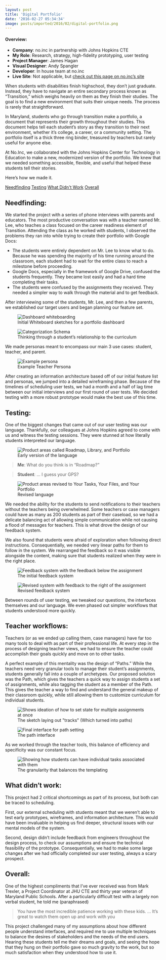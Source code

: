 ```yaml
---
layout: post
title: 'Digital Portfolio'
date: '2016-02-27 05:34:34'
image: posts/imported/2016/02/digital-portfolio.png
---
```

#### Overview:

* **Company**: no.inc in partnership with Johns Hopkins CTE
* **My Role**: Research, strategy, high-fidelity prototyping, user testing
* **Project Manager**: James Hagan
* **Visual Designer**: Andy Spangler
* **Developer**: In house team at no.inc
* **Live Site**: Not applicable, but <a href="http://www.noinc.com/portfolio/student-portfolio/">check out this page on no.inc&rsquo;s site</a>

When students with disabilities finish highschool, they don’t just graduate. Instead, they have to navigate an entire secondary process known as “Transition,” which weighs heavily on them as they finish their studies. The goal is to find a new environment that suits their unique needs. The process is rarely that straightforward.

In Maryland, students who go through transition make a portfolio, a document that represents their growth throughout their studies. This document helps tell each student’s story as they transition to their next environment, whether it’s college, a career, or a community setting. The portfolio itself is a thick three ring binder, treasured by teachers but rarely useful for anyone else.

At No.Inc, we collaborated with the Johns Hopkins Center for Technology in Education to make a new, modernized version of the portfolio. We knew that we needed something accessible, flexible, and useful that helped these students tell their stories.

Here’s how we made it.

<div class="anchor-links">
    <a href="#needfinding">Needfinding</a>
    <a href="#testing">Testing</a>
    <a href="#whatdidntwork">What Didn't Work</a>
    <a href="#overall">Overall</a>
</div>

## Needfinding:

We started the project with a series of phone interviews with parents and educators. The most productive conversation was with a teacher named Mr. Lee, who teaches a class focused on the career readiness element of Transition. Attending the class as he worked with students, I observed the problems they ran into while trying to create their portfolio with Google Docs:

* The students were entirely dependent on Mr. Lee to know what to do. Because he was spending the majority of his time running around the classroom, each student had to wait for the entire class to reach a milestone before proceeding.
* Google Docs, especially in the framework of Google Drive, confused the students frequently. They became lost easily and had a hard time completing their tasks.
* The students were confused by the assignments they received. They needed a simpler way to walk through the material and to get feedback.

After interviewing some of the students, Mr. Lee, and then a few parents, we established our target users and began planning our feature set.

<figure>
    <img alt="Dashboard whiteboarding" src="/images/posts/imported/2016/02/dashboard.png" />
    <figcaption>Initial Whiteboard sketches for a portfolio dashboard</figcaption>
</figure>
<figure>
    <img alt="Categorization Schema" src="/images/posts/imported/2016/02/workflows.png" />
    <figcaption>Thinking through a student’s relationship to the curriculum</figcaption>
</figure>

We made personas meant to encompass our main 3 use cases: student, teacher, and parent.

<figure>
    <img alt="Example persona" src="/images/posts/imported/2016/02/teacher-persona.png" />
    <figcaption>Example Teacher Persona</figcaption>
</figure>

After creating an information architecture based off of our initial feature list and personas, we jumped into a detailed wireframing phase. Because of the timelines of scheduling user tests, we had a month and a half of lag time between our initial interviews and our first round of user tests. We decided testing with a more robust prototype would make the best use of this time.

## Testing:

One of the biggest changes that came out of our user testing was our language. Thankfully, our colleagues at Johns Hopkins agreed to come with us and witness the testing sessions. They were stunned at how literally students interpreted our language.

<figure>
    <img alt="Product areas called Roadmap, Library, and Portfolio" src="/images/posts/imported/2016/02/language.png" />
    <figcaption>Early version of the language</figcaption>
</figure>

> **Me**: What do you think is in “Roadmap?”

> **Student**: &hellip; I guess your GPS?

<figure>
    <img alt="Product areas revised to Your Tasks, Your Files, and Your Portfolio" src="/images/posts/imported/2016/02/language-revised.png" />
    <figcaption>Revised language</figcaption>
</figure>

We needed the ability for the students to send notifications to their teachers without the teachers being overwhelmed. Some teachers or case managers could have as many as 200 students as part of their caseload, so we had a delicate balancing act of allowing simple communication while not causing a flood of messages for teachers. This is what drove the design of our feedback system.

We also found that students were afraid of exploration when following direct instructions. Consequentially, we needed very linear paths for them to follow in the system. We rearranged the feedback  so it was visible alongside the content, making sure that students realized when they were in the right place.

<figure>
    <img alt="Feedback system with the feedback below the assignment" src="/images/posts/imported/2016/02/feedback.png" />
    <figcaption>The initial feedback system</figcaption>
</figure>

<figure>
    <img alt="Revised system with feedback to the right of the assignment" src="/images/posts/imported/2016/02/feedback-revised.png" />
    <figcaption>Revised feedback system</figcaption>
</figure>

Between rounds of user testing, we tweaked our questions, the interfaces themselves and our language. We even phased out simpler workflows that students understood more quickly.

## Teacher workflows:

Teachers (or as we ended up calling them, case managers) have far too many tools to deal with as part of their professional life. At every step in the process of designing teacher views, we had to ensure the teacher could accomplish their goals quickly and move on to other tasks.

A perfect example of this mentality was the design of “Paths.” While the teachers need very granular tools to manage their student’s assignments, students generally fall into a couple of archetypes. Our proposed solution was the Path, which gives the teachers a quick way to assign students a set of assignments, while also tagging the student as a member of the Path. This gives the teacher a way to find and understand the general makeup of their classroom quickly, while still allowing them to customize curriculum for individual students.

<figure>
    <img alt="Shows ideation of how to set state for multiple assignments at once" src="/images/posts/imported/2016/02/path-sketch.png" />
    <figcaption>The sketch laying out "tracks" (Which turned into paths)</figcaption>
</figure>

<figure>
    <img alt="Final interface for path setting" src="/images/posts/imported/2016/02/path-interface.png" />
    <figcaption>The path interface</figcaption>
</figure>

As we worked through the teacher tools, this balance of efficiency and specificity was our constant focus.

<figure>
    <img alt="Showing how students can have individual tasks associated with them" src="/images/posts/imported/2016/02/granular-assignments.png" />
    <figcaption>The granularity that balances the templating</figcaption>
</figure>

## What didn’t work:
This project had 2 critical shortcomings as part of its process, but both can be traced to scheduling.

First, our external scheduling with students meant that we weren’t able to test early prototypes, wireframes, and information architecture. This would have been invaluable in helping us find deeper, structural issues with our mental models of the system.

Second, design didn’t include feedback from engineers throughout the design process, to check our assumptions and ensure the technical feasibility of the prototype. Consequentially, we had to make some large changes after we had officially completed our user testing, always a scary prospect.

## Overall:
One of the highest compliments that I’ve ever received was from Mark Trexler, a Project Coordinator at JHU CTE and thirty year veteran of Maryland Public Schools. After a particularly difficult test with a largely non verbal student, he told me (paraphrased)

> You have the most incredible patience working with these kids. ... It’s great to watch them open up and work with you

This project challenged many of my assumptions about how different people understand interfaces, and required me to use multiple techniques to balance the desires of stakeholders and the needs of the end users. Hearing these students tell me their dreams and goals, and seeing the hope that they hung on their portfolio gave so much gravity to the work, but so much satisfaction when they understood how to use it.
